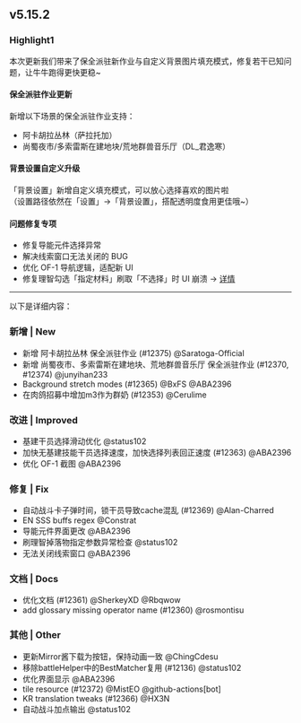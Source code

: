 ## v5.15.2

### Highlight1

本次更新我们带来了保全派驻新作业与自定义背景图片填充模式，修复若干已知问题，让牛牛跑得更快更稳~

#### 保全派驻作业更新

新增以下场景的保全派驻作业支持：
- 阿卡胡拉丛林（萨拉托加）
- 尚蜀夜市/多索雷斯在建地块/荒地群兽音乐厅（DL_君逸寒）

#### 背景设置自定义升级

「背景设置」新增自定义填充模式，可以放心选择喜欢的图片啦  
（设置路径依然在「设置」→「背景设置」，搭配透明度食用更佳哦~）

#### 问题修复专项

- 修复导能元件选择异常
- 解决线索窗口无法关闭的 BUG
- 优化 OF-1 导航逻辑，适配新 UI
- 修复理智勾选「指定材料」刷取「不选择」时 UI 崩溃 → [详情](https://www.bilibili.com/opus/1055580503270227987)

----

以下是详细内容：

### 新增 | New

* 新增 阿卡胡拉丛林 保全派驻作业 (#12375) @Saratoga-Official
* 新增 尚蜀夜市、多索雷斯在建地块、荒地群兽音乐厅 保全派驻作业 (#12370, #12374) @junyihan233
* Background stretch modes (#12365) @BxFS @ABA2396
* 在肉鸽招募中增加m3作为群奶 (#12353) @Cerulime

### 改进 | Improved

* 基建干员选择滑动优化 @status102
* 加快无基建技能干员选择速度，加快选择列表回正速度 (#12363) @ABA2396
* 优化 OF-1 截图 @ABA2396

### 修复 | Fix

* 自动战斗卡子弹时间，锁干员导致cache混乱 (#12369) @Alan-Charred
* EN SSS buffs regex @Constrat
* 导能元件界面更改 @ABA2396
* 刷理智掉落物指定参数异常检查 @status102
* 无法关闭线索窗口 @ABA2396

### 文档 | Docs

* 优化文档 (#12361) @SherkeyXD @Rbqwow
* add glossary missing operator name (#12360) @rosmontisu

### 其他 | Other

* 更新Mirror酱下载为按钮，保持动画一致 @ChingCdesu
* 移除battleHelper中的BestMatcher复用 (#12136) @status102
* 优化界面显示 @ABA2396
* tile resource (#12372) @MistEO @github-actions[bot]
* KR translation tweaks (#12366) @HX3N
* 自动战斗加点输出 @status102
